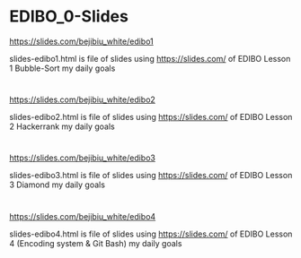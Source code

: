 # EDIBO_0-Slides

https://slides.com/bejibiu_white/edibo1

slides-edibo1.html is file of slides using https://slides.com/ of EDIBO Lesson 1 Bubble-Sort my daily goals
#
https://slides.com/bejibiu_white/edibo2

slides-edibo2.html is file of slides using https://slides.com/ of EDIBO Lesson 2 Hackerrank my daily goals
#
https://slides.com/bejibiu_white/edibo3

slides-edibo3.html is file of slides using https://slides.com/ of EDIBO Lesson 3 Diamond my daily goals
#
https://slides.com/bejibiu_white/edibo4

slides-edibo4.html is file of slides using https://slides.com/ of EDIBO Lesson 4 (Encoding system & Git Bash) my daily goals
